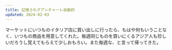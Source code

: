 ```yaml
---
title: 記憶されグアンチャーレ自動的
updated: 2024-02-03
---
```


マーケットにいつものイタリア店に買い出しに行ったら、もはや何もいうことなく、いつもの商品を用意してくれた。毎週同じものを買いにくるアジア人も珍しいだろうし覚えてもらえて少しおもろい。また毎週な、と言って帰ってきた。

